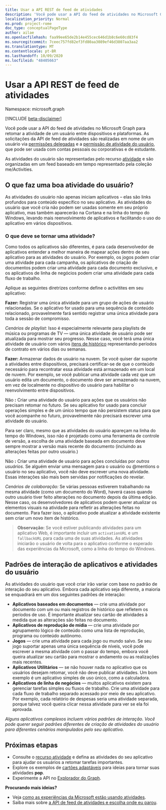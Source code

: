 ```yaml
---
title: Usar a API REST de feed de atividades
description: 'Você pode usar a API do feed de atividades no Microsoft Graph para retomar a atividade de um usuário entre dispositivos e plataformas. As solicitações da API de feed de atividades são realizadas em nome de um usuário via permissões delegadas e a permissão de atividade do usuário, que pode ser usada com contas pessoais ou corporativas e de estudante. '
localization_priority: Normal
ms.prod: project-rome
doc_type: conceptualPageType
author: ailae
ms.openlocfilehash: faa99ee65de2b14e455cec646d1b8c6e60cd83f4
ms.sourcegitcommit: 7ceec757fd82ef3fd80aa3089ef46d3807aa3aa2
ms.translationtype: MT
ms.contentlocale: pt-BR
ms.lasthandoff: 10/09/2020
ms.locfileid: "48405663"
---
```

# <a name="use-the-activity-feed-rest-api"></a>Usar a API REST de feed de atividades

Namespace: microsoft.graph

[!INCLUDE [beta-disclaimer](../../includes/beta-disclaimer.md)]


Você pode usar a API do feed de atividades no Microsoft Graph para retomar a atividade de um usuário entre dispositivos e plataformas. As solicitações da API de feed de atividades são realizadas em nome de um usuário via [permissões delegadas](/graph/permissions-reference#delegated-permissions-application-permissions-and-effective-permissions) e a [permissão de atividade do usuário](/graph/permissions-reference), que pode ser usada com contas pessoais ou corporativas e de estudante.

As atividades do usuário são representadas pelo recurso [atividade](/graph/api/resources/projectrome-activity) e são organizadas em um feed baseado em tempo representado pela coleção me/Activities.
<!-- Add missing content.
Each activity represents a unique...
-->
## <a name="what-makes-a-great-user-activity"></a>O que faz uma boa atividade do usuário?

As atividades do usuário não apenas iniciam aplicativos – elas são links profundos para conteúdo específico no seu aplicativo. As atividades do usuário que você cria não podem ser usadas somente em seu próprio aplicativo, mas também aparecerão na Cortana e na linha do tempo do Windows, levando mais reenvolvimento de aplicativos e facilitando o uso do aplicativo em vários dispositivos.

### <a name="what-should-become-an-activity"></a>O que deve se tornar uma atividade?

Como todos os aplicativos são diferentes, é para cada desenvolvedor de aplicativos entender a melhor maneira de mapear ações dentro de seu aplicativo para as atividades do usuário. Por exemplo, os jogos podem criar uma atividade para cada campanha, os aplicativos de criação de documentos podem criar uma atividade para cada documento exclusivo, e os aplicativos de linha de negócios podem criar uma atividade para cada fluxo de trabalho.

Aplique as seguintes diretrizes conforme define o activitites em seu aplicativo:

**Fazer:** Registrar uma única atividade para um grupo de ações de usuário relacionadas.
Se o aplicativo for usado para uma sequência de conteúdo relacionado, provavelmente fará sentido registrar uma única atividade para toda a sessão de compromisso.

*Cenários de playlist:* Isso é especialmente relevante para playlists de música ou programas de TV — uma única atividade de usuário pode ser atualizada para mostrar seu progresso. Nesse caso, você terá uma única atividade de usuário com vários [itens de histórico](/graph/api/resources/projectrome-historyitem) representando períodos de contrato em vários dias ou semanas.

**Fazer:** Armazenar dados de usuário na nuvem.
Se você quiser dar suporte a atividades entre dispositivos, precisará certificar-se de que o conteúdo necessário para recontratar essa atividade está armazenado em um local de nuvem. Por exemplo, se você publicar uma atividade cada vez que um usuário edita um documento, o documento deve ser armazenado na nuvem, em vez de localmente no dispositivo do usuário para habilitar o reenvolvimento entre dispositivos.

Não **:** Criar uma atividade do usuário para ações que os usuários não precisam retomar no futuro.
Se seu aplicativo for usado para concluir operações simples e de um único tempo que não persistem status para que você acompanhe no futuro, provavelmente não precisará escrever uma atividade do usuário.

Para ser claro, mesmo que as atividades do usuário apareçam na linha do tempo do Windows, isso não é projetado como uma ferramenta de controle de versão, a escolha de uma atividade baseada em documento deve sempre mostrar a versão mais recente do documento (incluindo as alterações feitas por outro usuário.)

Não **:** Criar uma atividade de usuário para ações concluídas por *outros usuários*.
Se alguém enviar uma mensagem para o usuário ou @mentions o usuário no seu aplicativo, você não deve escrever uma nova atividade. Essas interações são mais bem servidas por notificações do revelar.

*Cenários de colaboração:* Se várias pessoas estiverem trabalhando na mesma atividade (como um documento do Word), haverá casos quando outro usuário tiver feito alterações no documento depois da última edição. Nesse caso, os desenvolvedores de aplicativos podem querer atualizar os elementos visuais na atividade para refletir as alterações feitas no documento. Para fazer isso, o aplicativo pode atualizar a atividade existente sem criar um novo item de histórico.

>**Observação:** Se você estiver publicando atividades para um aplicativo Web, é importante incluir um `activationURL` e um `fallbackURL` para cada uma de suas atividades. As atividades iniciarão o usuário de volta para o aplicativo conforme o esperado das experiências da Microsoft, como a linha do tempo do Windows.

## <a name="app-interaction-patterns-and-user-activities"></a>Padrões de interação de aplicativos e atividades do usuário
As atividades do usuário que você criar irão variar com base no padrão de interação do seu aplicativo. Embora cada aplicativo seja diferente, a maioria se enquadrará em um dos seguintes padrões de interação:

* **Aplicativos baseados em documentos** — crie uma atividade por documento com um ou mais registros de histórico que refletem os períodos de uso. É importante atualizar seu cartão de atividades à medida que as alterações são feitas no documento.
* **Aplicativos de reprodução de mídia** — crie uma atividade por agrupamento lógico de conteúdo como uma lista de reprodução, programa ou conteúdo autônomo.
* **Jogos** — crie uma atividade para cada jogo ou mundo salvo. Se seu jogo suportar apenas uma única sequência de níveis, você pode escrever a mesma atividade com o passar do tempo, embora você queira atualizar seu cartão para mostrar o andamento ou as realizações mais recentes.
* **Aplicativos Utilitários** — se não houver nada no aplicativo que os usuários desejam retomar, você não deve publicar atividades. Um bom exemplo é um aplicativo simples de uso único, como a calculadora.
* **Aplicativos de linha de negócios** — muitos aplicativos existem para gerenciar tarefas simples ou fluxos de trabalho. Crie uma atividade para cada fluxo de trabalho separado acessado por meio de seu aplicativo. Por exemplo, cada relatório de despesas seria uma atividade separada, porque talvez você queira clicar nessa atividade para ver se ela foi aprovada.

*Alguns aplicativos complexos incluem vários padrões de interação. Você pode querer seguir padrões diferentes de criação de atividades do usuário para diferentes cenários manipulados pelo seu aplicativo.*

<!-- Add content or remove H2.
## Common use cases
-->

## <a name="next-steps"></a>Próximas etapas

- Consulte o [recurso atividade](/graph/api/resources/projectrome-activity) e defina as atividades do seu aplicativo para ajudar os usuários a retomar tarefas importantes.
- Explore os exemplos de [cartões adaptáveis](https://adaptivecards.io/samples/) para ideias para tornar suas atividades **pop**.
- Experimente a API no [Explorador do Graph](https://developer.microsoft.com/graph/graph-explorer).

**Procurando mais ideias?**

- Veja [como as experiências da Microsoft estão usando atividades](https://channel9.msdn.com/events/Build/2017/B8108).
- Saiba mais sobre [a API de feed de atividades e escolha onde eu parou](https://channel9.msdn.com/Events/Windows/Windows-Developer-Day-Fall-Creators-Update/WinDev011).